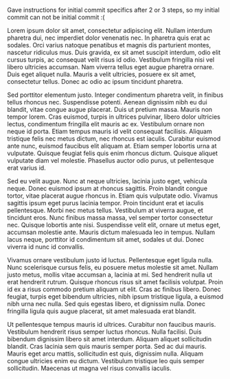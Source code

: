 Gave instructions for initial commit specifics after 2 or 3 steps, so my initial commit can not be initial commit :(


Lorem ipsum dolor sit amet, consectetur adipiscing elit. Nullam interdum pharetra dui, nec imperdiet dolor venenatis nec. In pharetra quis erat ac sodales. Orci varius natoque penatibus et magnis dis parturient montes, nascetur ridiculus mus. Duis gravida, ex sit amet suscipit interdum, odio elit cursus turpis, ac consequat velit risus id odio. Vestibulum fringilla nisi vel libero ultricies accumsan. Nam viverra tellus eget augue pharetra ornare. Duis eget aliquet nulla. Mauris a velit ultricies, posuere ex sit amet, consectetur tellus. Donec ac odio ac ipsum tincidunt pharetra.

Sed porttitor elementum justo. Integer condimentum pharetra velit, in finibus tellus rhoncus nec. Suspendisse potenti. Aenean dignissim nibh eu dui blandit, vitae congue augue placerat. Duis ut pretium massa. Mauris non tempor lorem. Cras euismod, turpis in ultrices pulvinar, libero dolor ultricies lectus, condimentum fringilla elit mauris ac ex. Vestibulum ornare non neque id porta. Etiam tempus mauris id velit consequat facilisis. Aliquam tristique felis nec metus dictum, nec rhoncus est iaculis. Curabitur euismod ante nunc, euismod faucibus elit aliquam at. Etiam semper lobortis urna at vulputate. Quisque feugiat felis quis enim rhoncus dictum. Quisque aliquet vulputate diam vel molestie. Phasellus auctor odio purus, ut pellentesque erat varius id.

Sed eu velit augue. Nunc at neque ultricies, lacinia justo eget, vehicula neque. Donec euismod ipsum at rhoncus sagittis. Proin blandit congue tortor, vitae placerat augue rhoncus in. Etiam quis vulputate odio. Vivamus sagittis ipsum eget purus lacinia tempor. Proin tincidunt erat et iaculis pellentesque. Morbi nec metus tellus. Vestibulum at viverra augue, et tincidunt eros. Nunc finibus massa massa, vel semper tortor consectetur nec. Quisque lobortis ante nisi. Suspendisse velit elit, ornare ut metus eget, accumsan molestie ante. Mauris dictum malesuada leo in tempus. Nullam lacus neque, porttitor id condimentum sit amet, sodales ut dui. Donec viverra id nunc id convallis.

Vivamus ornare vestibulum justo id luctus. Pellentesque eget ligula nulla. Nunc scelerisque cursus felis, eu posuere metus molestie sit amet. Nullam justo metus, mollis vitae accumsan a, lacinia at mi. Sed hendrerit nulla ut erat hendrerit rutrum. Quisque rhoncus risus sit amet facilisis volutpat. Proin id ex a risus commodo pretium aliquam ut elit. Cras ac finibus libero. Donec feugiat, turpis eget bibendum ultricies, nibh ipsum tristique ligula, a euismod nibh urna nec nulla. Sed quis egestas libero, et dignissim nulla. Donec fringilla ligula quis augue placerat, sit amet malesuada erat blandit.

Ut pellentesque tempus mauris id ultrices. Curabitur non faucibus mauris. Vestibulum hendrerit risus semper luctus rhoncus. Nulla facilisi. Duis bibendum dignissim libero sit amet interdum. Aliquam aliquet sollicitudin blandit. Cras lacinia sem quis mauris semper porta. Sed ac dui mauris. Mauris eget arcu mattis, sollicitudin est quis, dignissim nulla. Aliquam congue ultricies enim eu dictum. Vestibulum tristique leo quis semper sollicitudin. Maecenas ut magna vel risus convallis iaculis.
